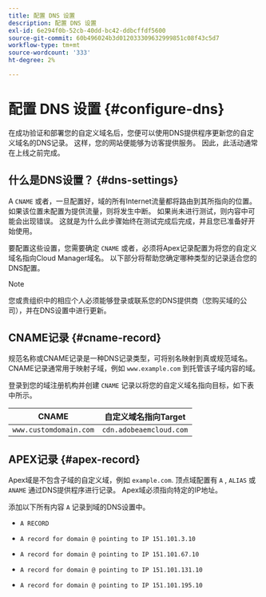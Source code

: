 ```yaml
---
title: 配置 DNS 设置
description: 配置 DNS 设置
exl-id: 6e294f0b-52cb-40dd-bc42-ddbcffdf5600
source-git-commit: 60b496024b3d012033309632999851c08f43c5d7
workflow-type: tm+mt
source-wordcount: '333'
ht-degree: 2%

---
```


# 配置 DNS 设置 {#configure-dns}

在成功验证和部署您的自定义域名后，您便可以使用DNS提供程序更新您的自定义域名的DNS记录。 这样，您的网站便能够为访客提供服务。 因此，此活动通常在上线之前完成。

## 什么是DNS设置？ {#dns-settings}

A `CNAME` 或者，一旦配置好，域的所有Internet流量都将路由到其所指向的位置。 如果该位置未配置为提供流量，则将发生中断。 如果尚未进行测试，则内容中可能会出现错误。 这就是为什么此步骤始终在测试完成后完成，并且您已准备好开始使用。

要配置这些设置，您需要确定 `CNAME` 或者，必须将Apex记录配置为将您的自定义域名指向Cloud Manager域名。 以下部分将帮助您确定哪种类型的记录适合您的DNS配置。

>[!NOTE]
>
>您或贵组织中的相应个人必须能够登录或联系您的DNS提供商（您购买域的公司），并在DNS设置中进行更新。

## CNAME记录 {#cname-record}

规范名称或CNAME记录是一种DNS记录类型，可将别名映射到真或规范域名。 CNAME记录通常用于映射子域，例如 `www.example.com` 到托管该子域内容的域。

登录到您的域注册机构并创建 `CNAME` 记录以将您的自定义域名指向目标，如下表中所示。

| CNAME | 自定义域名指向Target |
|--- |--- |
| `www.customdomain.com` | `cdn.adobeaemcloud.com` |

## APEX记录 {#apex-record}

Apex域是不包含子域的自定义域，例如 `example.com`. 顶点域配置有 `A` , `ALIAS` 或 `ANAME` 通过DNS提供程序进行记录。 Apex域必须指向特定的IP地址。

添加以下所有内容 `A` 记录到域的DNS设置中。

* `A RECORD`

* `A record for domain @ pointing to IP 151.101.3.10`

* `A record for domain @ pointing to IP 151.101.67.10`

* `A record for domain @ pointing to IP 151.101.131.10`

* `A record for domain @ pointing to IP 151.101.195.10`
